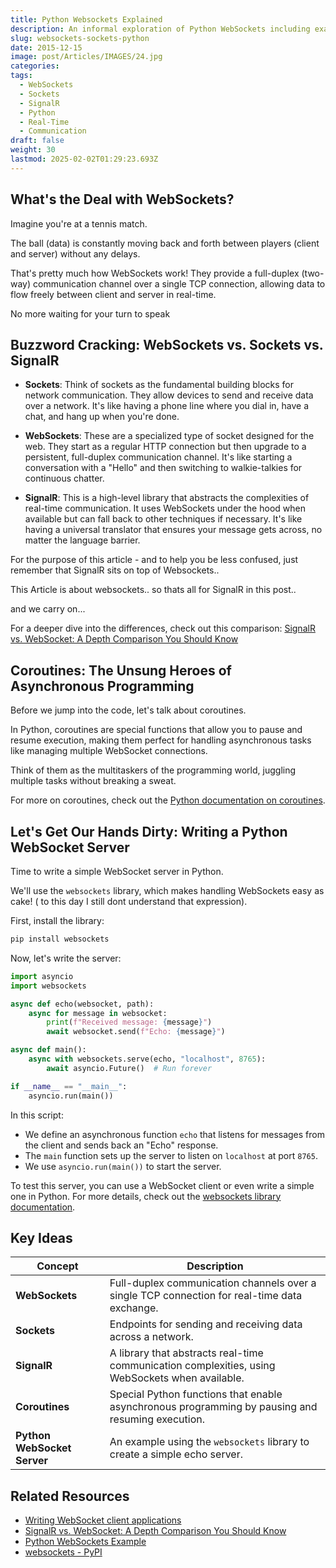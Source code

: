 ```yaml
---
title: Python Websockets Explained
description: An informal exploration of Python WebSockets including example
slug: websockets-sockets-python
date: 2015-12-15
image: post/Articles/IMAGES/24.jpg
categories: 
tags:
  - WebSockets
  - Sockets
  - SignalR
  - Python
  - Real-Time
  - Communication
draft: false
weight: 30
lastmod: 2025-02-02T01:29:23.693Z
---
```

<!--
# WebSockets, Sockets, and SignalR: A Fun Dive into Real-Time Communication with Python

Hey there, fellow nerd! 

Ready to embark on a journey through the wild world of real-time communication? 

Grab your virtual backpack, and let's explore WebSockets, Sockets, and SignalR. We'll even get our hands dirty with a Python WebSocket server example. And don't worry, we'll keep things light with some jokes and funny images along the way!
-->

## What's the Deal with WebSockets?

Imagine you're at a tennis match.

The ball (data) is constantly moving back and forth between players (client and server) without any delays.

That's pretty much how WebSockets work! They provide a full-duplex (two-way) communication channel over a single TCP connection, allowing data to flow freely between client and server in real-time.

No more waiting for your turn to speak

## Buzzword Cracking: WebSockets vs. Sockets vs. SignalR

* **Sockets**: Think of sockets as the fundamental building blocks for network communication. They allow devices to send and receive data over a network. It's like having a phone line where you dial in, have a chat, and hang up when you're done.

* **WebSockets**: These are a specialized type of socket designed for the web. They start as a regular HTTP connection but then upgrade to a persistent, full-duplex communication channel. It's like starting a conversation with a "Hello" and then switching to walkie-talkies for continuous chatter.

* **SignalR**: This is a high-level library that abstracts the complexities of real-time communication. It uses WebSockets under the hood when available but can fall back to other techniques if necessary. It's like having a universal translator that ensures your message gets across, no matter the language barrier.

For the purpose of this article - and to help you be less confused, just remember that SignalR sits on top of Websockets..

This Article is about websockets.. so thats all for SignalR in this post..

and we carry on...

For a deeper dive into the differences, check out this comparison: [SignalR vs. WebSocket: A Depth Comparison You Should Know](https://apidog.com/blog/signalr-vs-websocket/)

## Coroutines: The Unsung Heroes of Asynchronous Programming

Before we jump into the code, let's talk about coroutines.

In Python, coroutines are special functions that allow you to pause and resume execution, making them perfect for handling asynchronous tasks like managing multiple WebSocket connections.

Think of them as the multitaskers of the programming world, juggling multiple tasks without breaking a sweat.

For more on coroutines, check out the [Python documentation on coroutines](https://docs.python.org/3/library/asyncio-task.html#coroutines).

## Let's Get Our Hands Dirty: Writing a Python WebSocket Server

Time to write a simple WebSocket server in Python.

We'll use the `websockets` library, which makes handling WebSockets easy as cake! ( to this day I still dont understand that expression).

First, install the library:

```bash
pip install websockets
```

Now, let's write the server:

```python
import asyncio
import websockets

async def echo(websocket, path):
    async for message in websocket:
        print(f"Received message: {message}")
        await websocket.send(f"Echo: {message}")

async def main():
    async with websockets.serve(echo, "localhost", 8765):
        await asyncio.Future()  # Run forever

if __name__ == "__main__":
    asyncio.run(main())
```

In this script:

* We define an asynchronous function `echo` that listens for messages from the client and sends back an "Echo" response.
* The `main` function sets up the server to listen on `localhost` at port `8765`.
* We use `asyncio.run(main())` to start the server.

To test this server, you can use a WebSocket client or even write a simple one in Python. For more details, check out the [websockets library documentation](https://pypi.org/project/websockets/).

## Key Ideas

| Concept                     | Description                                                                                      |
| --------------------------- | ------------------------------------------------------------------------------------------------ |
| **WebSockets**              | Full-duplex communication channels over a single TCP connection for real-time data exchange.     |
| **Sockets**                 | Endpoints for sending and receiving data across a network.                                       |
| **SignalR**                 | A library that abstracts real-time communication complexities, using WebSockets when available.  |
| **Coroutines**              | Special Python functions that enable asynchronous programming by pausing and resuming execution. |
| **Python WebSocket Server** | An example using the `websockets` library to create a simple echo server.                        |

## Related Resources

* [Writing WebSocket client applications](https://developer.mozilla.org/en-US/docs/Web/API/WebSockets_API/Writing_WebSocket_client_applications)
* [SignalR vs. WebSocket: A Depth Comparison You Should Know](https://apidog.com/blog/signalr-vs-websocket/)
* [Python WebSockets Example](https://pythonexamples.org/python-websockets-example/)
* [websockets - PyPI](https://pypi.org/project/websockets/)

